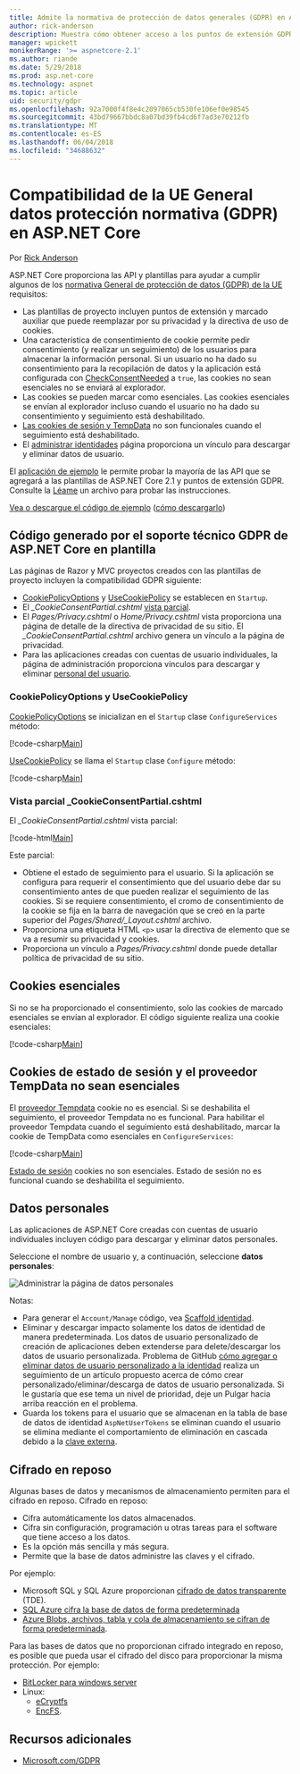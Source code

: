 ```yaml
---
title: Admite la normativa de protección de datos generales (GDPR) en ASP.NET Core
author: rick-anderson
description: Muestra cómo obtener acceso a los puntos de extensión GDPR en un núcleo de ASP.NET de aplicación web.
manager: wpickett
monikerRange: '>= aspnetcore-2.1'
ms.author: riande
ms.date: 5/29/2018
ms.prod: asp.net-core
ms.technology: aspnet
ms.topic: article
uid: security/gdpr
ms.openlocfilehash: 92a7000f4f8e4c2097065cb530fe106ef0e98545
ms.sourcegitcommit: 43bd79667bbdc8a07bd39fb4cd6f7ad3e70212fb
ms.translationtype: MT
ms.contentlocale: es-ES
ms.lasthandoff: 06/04/2018
ms.locfileid: "34688632"
---
```

# <a name="eu-general-data-protection-regulation-gdpr-support-in-aspnet-core"></a>Compatibilidad de la UE General datos protección normativa (GDPR) en ASP.NET Core

Por [Rick Anderson](https://twitter.com/RickAndMSFT)

ASP.NET Core proporciona las API y plantillas para ayudar a cumplir algunos de los [normativa General de protección de datos (GDPR) de la UE](https://www.eugdpr.org/) requisitos:

* Las plantillas de proyecto incluyen puntos de extensión y marcado auxiliar que puede reemplazar por su privacidad y la directiva de uso de cookies.
* Una característica de consentimiento de cookie permite pedir consentimiento (y realizar un seguimiento) de los usuarios para almacenar la información personal. Si un usuario no ha dado su consentimiento para la recopilación de datos y la aplicación está configurada con [CheckConsentNeeded](/dotnet/api/microsoft.aspnetcore.builder.cookiepolicyoptions.checkconsentneeded?view=aspnetcore-2.1#Microsoft_AspNetCore_Builder_CookiePolicyOptions_CheckConsentNeeded) a `true`, las cookies no sean esenciales no se enviará al explorador.
* Las cookies se pueden marcar como esenciales. Las cookies esenciales se envían al explorador incluso cuando el usuario no ha dado su consentimiento y seguimiento está deshabilitado.
* [Las cookies de sesión y TempData](#tempdata) no son funcionales cuando el seguimiento está deshabilitado.
* El [administrar identidades](#pd) página proporciona un vínculo para descargar y eliminar datos de usuario.

El [aplicación de ejemplo](https://github.com/aspnet/Docs/tree/live/aspnetcore/security/gdpr/sample) le permite probar la mayoría de las API que se agregará a las plantillas de ASP.NET Core 2.1 y puntos de extensión GDPR. Consulte la [Léame](https://github.com/aspnet/Docs/tree/live/aspnetcore/security/gdpr/sample) un archivo para probar las instrucciones.

[Vea o descargue el código de ejemplo](https://github.com/aspnet/Docs/tree/live/aspnetcore/security/gdpr/sample) ([cómo descargarlo](xref:tutorials/index#how-to-download-a-sample))

## <a name="aspnet-core-gdpr-support-in-template-generated-code"></a>Código generado por el soporte técnico GDPR de ASP.NET Core en plantilla

Las páginas de Razor y MVC proyectos creados con las plantillas de proyecto incluyen la compatibilidad GDPR siguiente:

* [CookiePolicyOptions](/dotnet/api/microsoft.aspnetcore.builder.cookiepolicyoptions?view=aspnetcore-2.0) y [UseCookiePolicy](/dotnet/api/microsoft.aspnetcore.builder.cookiepolicyappbuilderextensions.usecookiepolicy?view=aspnetcore-2.0#Microsoft_AspNetCore_Builder_CookiePolicyAppBuilderExtensions_UseCookiePolicy_Microsoft_AspNetCore_Builder_IApplicationBuilder_) se establecen en `Startup`.
* El *_CookieConsentPartial.cshtml* [vista parcial](xref:mvc/views/tag-helpers/builtin-th/partial-tag-helper).
* El *Pages/Privacy.cshtml* o *Home/Privacy.cshtml* vista proporciona una página de detalle de la directiva de privacidad de su sitio. El *_CookieConsentPartial.cshtml* archivo genera un vínculo a la página de privacidad.
* Para las aplicaciones creadas con cuentas de usuario individuales, la página de administración proporciona vínculos para descargar y eliminar [personal del usuario](#pd).

### <a name="cookiepolicyoptions-and-usecookiepolicy"></a>CookiePolicyOptions y UseCookiePolicy

[CookiePolicyOptions](/dotnet/api/microsoft.aspnetcore.builder.cookiepolicyoptions?view=aspnetcore-2.0) se inicializan en el `Startup` clase `ConfigureServices` método:

[!code-csharp[Main](gdpr/sample/Startup.cs?name=snippet1&highlight=14-20)]

[UseCookiePolicy](/dotnet/api/microsoft.aspnetcore.builder.cookiepolicyappbuilderextensions.usecookiepolicy?view=aspnetcore-2.0#Microsoft_AspNetCore_Builder_CookiePolicyAppBuilderExtensions_UseCookiePolicy_Microsoft_AspNetCore_Builder_IApplicationBuilder_) se llama el `Startup` clase `Configure` método:

[!code-csharp[Main](gdpr/sample/Startup.cs?name=snippet1&highlight=49)]

### <a name="cookieconsentpartialcshtml-partial-view"></a>Vista parcial _CookieConsentPartial.cshtml

El *_CookieConsentPartial.cshtml* vista parcial:

[!code-html[Main](gdpr/sample/RP/Pages/Shared/_CookieConsentPartial.cshtml)]

Este parcial:

* Obtiene el estado de seguimiento para el usuario. Si la aplicación se configura para requerir el consentimiento que del usuario debe dar su consentimiento antes de que pueden realizar el seguimiento de las cookies. Si se requiere consentimiento, el cromo de consentimiento de la cookie se fija en la barra de navegación que se creó en la parte superior del *Pages/Shared/_Layout.cshtml* archivo.
* Proporciona una etiqueta HTML `<p>` usar la directiva de elemento que se va a resumir su privacidad y cookies.
* Proporciona un vínculo a *Pages/Privacy.cshtml* donde puede detallar política de privacidad de su sitio.

## <a name="essential-cookies"></a>Cookies esenciales

Si no se ha proporcionado el consentimiento, solo las cookies de marcado esenciales se envían al explorador. El código siguiente realiza una cookie esenciales:

[!code-csharp[Main](gdpr/sample/RP/Pages/Cookie.cshtml.cs?name=snippet1&highlight=5)]

<a name="tempdata"></a>

## <a name="tempdata-provider-and-session-state-cookies-are-not-essential"></a>Cookies de estado de sesión y el proveedor TempData no sean esenciales

El [proveedor Tempdata](xref:fundamentals/app-state#tempdata) cookie no es esencial. Si se deshabilita el seguimiento, el proveedor Tempdata no es funcional. Para habilitar el proveedor Tempdata cuando el seguimiento está deshabilitado, marcar la cookie de TempData como esenciales en `ConfigureServices`:

[!code-csharp[Main](gdpr/sample/RP/Startup.cs?name=snippet1)]

[Estado de sesión](xref:fundamentals/app-state) cookies no son esenciales. Estado de sesión no es funcional cuando se deshabilita el seguimiento.

<a name="pd"></a>

## <a name="personal-data"></a>Datos personales

Las aplicaciones de ASP.NET Core creadas con cuentas de usuario individuales incluyen código para descargar y eliminar datos personales.

Seleccione el nombre de usuario y, a continuación, seleccione **datos personales**:

![Administrar la página de datos personales](gdpr/_static/pd.png)

Notas:

* Para generar el `Account/Manage` código, vea [Scaffold identidad](xref:security/authentication/scaffold-identity).
* Eliminar y descargar impacto solamente los datos de identidad de manera predeterminada. Los datos de usuario personalizado de creación de aplicaciones deben extenderse para delete/descargar los datos de usuario personalizada. Problema de GitHub [cómo agregar o eliminar datos de usuario personalizado a la identidad](https://github.com/aspnet/Docs/issues/6226) realiza un seguimiento de un artículo propuesto acerca de cómo crear personalizado/eliminar/descarga de datos de usuario personalizada. Si le gustaría que ese tema un nivel de prioridad, deje un Pulgar hacia arriba reacción en el problema.
* Guarda los tokens para el usuario que se almacenan en la tabla de base de datos de identidad `AspNetUserTokens` se eliminan cuando el usuario se elimina mediante el comportamiento de eliminación en cascada debido a la [clave externa](https://github.com/aspnet/Identity/blob/b4fc72c944e0589a7e1f076794d7e5d8dcf163bf/src/EF/IdentityUserContext.cs#L152).

## <a name="encryption-at-rest"></a>Cifrado en reposo

Algunas bases de datos y mecanismos de almacenamiento permiten para el cifrado en reposo. Cifrado en reposo:

* Cifra automáticamente los datos almacenados.
* Cifra sin configuración, programación u otras tareas para el software que tiene acceso a los datos.
* Es la opción más sencilla y más segura.
* Permite que la base de datos administre las claves y el cifrado.

Por ejemplo:

* Microsoft SQL y SQL Azure proporcionan [cifrado de datos transparente](https://docs.microsoft.com/en-us/sql/relational-databases/security/encryption/transparent-data-encryption?view=sql-server-2017) (TDE).
* [SQL Azure cifra la base de datos de forma predeterminada](https://azure.microsoft.com/en-us/updates/newly-created-azure-sql-databases-encrypted-by-default/)
* [Azure Blobs, archivos, tabla y cola de almacenamiento se cifran de forma predeterminada](https://azure.microsoft.com/en-us/blog/announcing-default-encryption-for-azure-blobs-files-table-and-queue-storage/).

Para las bases de datos que no proporcionan cifrado integrado en reposo, es posible que pueda usar el cifrado del disco para proporcionar la misma protección. Por ejemplo:

* [BitLocker para windows server](https://docs.microsoft.com/en-us/windows/security/information-protection/bitlocker/bitlocker-how-to-deploy-on-windows-server)
* Linux:
  * [eCryptfs](https://launchpad.net/ecryptfs)
  * [EncFS](https://github.com/vgough/encfs).

## <a name="additional-resources"></a>Recursos adicionales

* [Microsoft.com/GDPR](https://www.microsoft.com/en-us/trustcenter/Privacy/GDPR)
